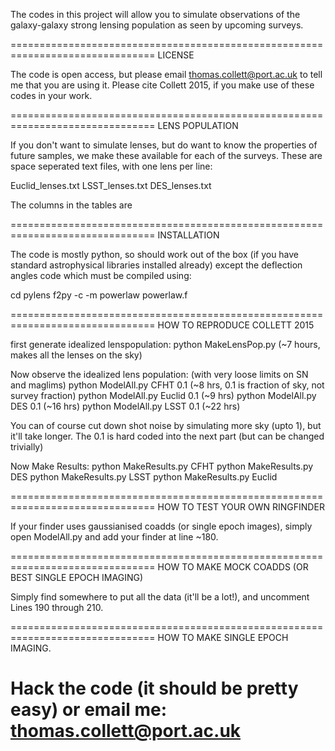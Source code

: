 The codes in this project will allow you to simulate observations of the galaxy-galaxy strong lensing population as seen by upcoming surveys.

===============================================================================
LICENSE

The code is open access, but please email thomas.collett@port.ac.uk to tell me that you are using it. Please cite Collett 2015, if you make use of these codes in your work.

===============================================================================
LENS POPULATION

If you don't want to simulate lenses, but do want to know the properties of future samples, we make these available for each of the surveys. These are space seperated text files, with one lens per line:

Euclid_lenses.txt
LSST_lenses.txt
DES_lenses.txt

The columns in the tables are 








===============================================================================
INSTALLATION

The code is mostly python, so should work out of the box (if you have standard astrophysical libraries installed already) except the deflection angles code which must be compiled using:

   cd pylens
   f2py -c -m powerlaw powerlaw.f
   
===============================================================================
HOW TO REPRODUCE COLLETT 2015 

first generate idealized lenspopulation:
    python   MakeLensPop.py (~7 hours, makes all the lenses on the sky)

Now observe the idealized lens population:
    (with very loose limits on SN and maglims)
    python ModelAll.py CFHT 0.1 (~8 hrs, 0.1 is fraction of sky, not survey fraction)
    python ModelAll.py Euclid 0.1 (~9 hrs)
    python ModelAll.py DES 0.1 (~16 hrs)
    python ModelAll.py LSST 0.1 (~22 hrs)

You can of course cut down shot noise by simulating more sky (upto 1), but it'll take longer. The 0.1 is hard coded into the next part (but can be changed trivially)

Now Make Results:
    python MakeResults.py CFHT
    python MakeResults.py DES
    python MakeResults.py LSST
    python MakeResults.py Euclid



===============================================================================
HOW TO TEST YOUR OWN RINGFINDER

If your finder uses gaussianised coadds (or single epoch images), simply open ModelAll.py and add your finder at line ~180.

===============================================================================
HOW TO MAKE MOCK COADDS (OR BEST SINGLE EPOCH IMAGING)

Simply find somewhere to put all the data (it'll be a lot!), and uncomment  Lines 190 through 210.

===============================================================================
HOW TO MAKE SINGLE EPOCH IMAGING.

Hack the code (it should be pretty easy) or email me: thomas.collett@port.ac.uk
===============================================================================
